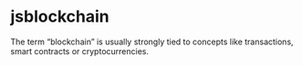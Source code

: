 # jsblockchain
The term “blockchain” is usually strongly tied to concepts like transactions, smart contracts or cryptocurrencies.
